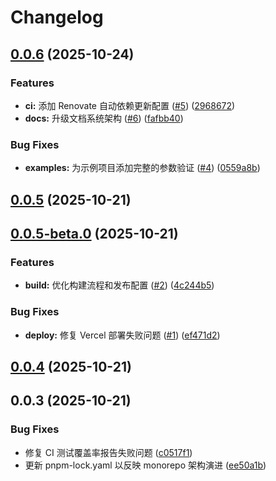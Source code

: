 # Changelog

## [0.0.6](https://github.com/shenjingnan/bestmcp/compare/v0.0.5...v0.0.6) (2025-10-24)

### Features

* **ci:** 添加 Renovate 自动依赖更新配置 ([#5](https://github.com/shenjingnan/bestmcp/issues/5)) ([2968672](https://github.com/shenjingnan/bestmcp/commit/296867270052b4d9cbb2b0920fa4e2b92e36df85))
* **docs:** 升级文档系统架构 ([#6](https://github.com/shenjingnan/bestmcp/issues/6)) ([fafbb40](https://github.com/shenjingnan/bestmcp/commit/fafbb40b569eeeda9dee7bb4091026b03a17dd0f))

### Bug Fixes

* **examples:** 为示例项目添加完整的参数验证 ([#4](https://github.com/shenjingnan/bestmcp/issues/4)) ([0559a8b](https://github.com/shenjingnan/bestmcp/commit/0559a8ba752442b69906d99c6ac497daa144c694))

## [0.0.5](https://github.com/shenjingnan/bestmcp/compare/v0.0.5-beta.0...v0.0.5) (2025-10-21)

## [0.0.5-beta.0](https://github.com/shenjingnan/bestmcp/compare/v0.0.4...v0.0.5-beta.0) (2025-10-21)

### Features

* **build:** 优化构建流程和发布配置 ([#2](https://github.com/shenjingnan/bestmcp/issues/2)) ([4c244b5](https://github.com/shenjingnan/bestmcp/commit/4c244b525a2c932c1d03b434fd13354ac497eff0))

### Bug Fixes

* **deploy:** 修复 Vercel 部署失败问题 ([#1](https://github.com/shenjingnan/bestmcp/issues/1)) ([ef471d2](https://github.com/shenjingnan/bestmcp/commit/ef471d217a75bed493ccc644bc95c2e3dc7bb527))

## [0.0.4](https://github.com/shenjingnan/bestmcp/compare/v0.0.3...v0.0.4) (2025-10-21)

## 0.0.3 (2025-10-21)

### Bug Fixes

* 修复 CI 测试覆盖率报告失败问题 ([c0517f1](https://github.com/shenjingnan/bestmcp/commit/c0517f14512f4c0525e1489c3c073fcf2d547b41))
* 更新 pnpm-lock.yaml 以反映 monorepo 架构演进 ([ee50a1b](https://github.com/shenjingnan/bestmcp/commit/ee50a1ba1c65419151217e9ab5ea98edc214df6b))
